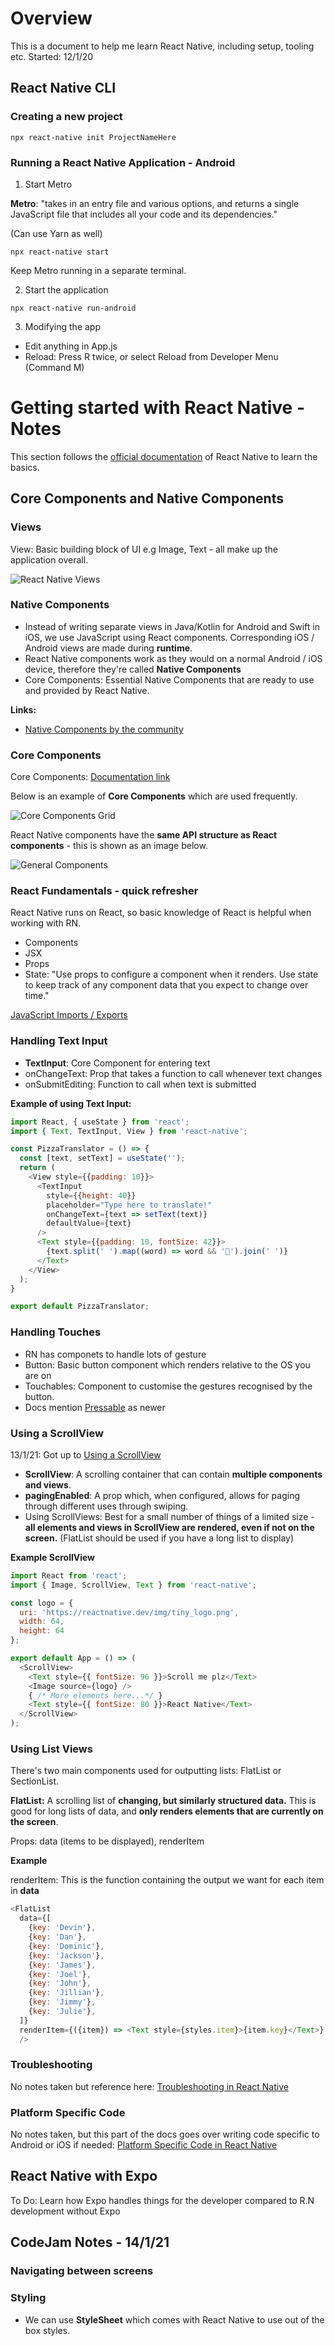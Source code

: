 # Overview

This is a document to help me learn React Native, including setup, tooling etc. Started: 12/1/20

## React Native CLI

### Creating a new project

```
npx react-native init ProjectNameHere
```

### Running a React Native Application - Android
1. Start Metro

**Metro**: "takes in an entry file and various options, and returns a single JavaScript file that includes all your code and its dependencies."

(Can use Yarn as well)
```
npx react-native start
```
Keep Metro running in a separate terminal.

2. Start the application
```
npx react-native run-android
```

3. Modifying the app
- Edit anything in App.js
- Reload: Press R twice, or select Reload from Developer Menu (Command M)

# Getting started with React Native - Notes
This section follows the [official documentation](https://reactnative.dev/docs/getting-started) of React Native to learn the basics.

## Core Components and Native Components

### Views

View: Basic building block of UI e.g Image, Text - all make up the application overall.

![React Native Views](https://reactnative.dev/docs/assets/diagram_ios-android-views.svg)

### Native Components

- Instead of writing separate views in Java/Kotlin for Android and Swift in iOS, we use JavaScript using React components. Corresponding iOS / Android views are made during **runtime**.
- React Native components work as they would on a normal Android / iOS device, therefore they're called **Native Components**
- Core Components: Essential Native Components that are ready to use and provided by React Native.

**Links:**
- [Native Components by the community](https://reactnative.directory/)

### Core Components

Core Components: [Documentation link](https://reactnative.dev/docs/components-and-apis)

Below is an example of **Core Components** which are used frequently.

![Core Components Grid](./images/corecomponents.png)

React Native components have the **same API structure as React components** - this is shown as an image below. 

![General Components](https://reactnative.dev/docs/assets/diagram_react-native-components.svg)

### React Fundamentals - quick refresher

React Native runs on React, so basic knowledge of React is helpful when working with RN.

- Components
- JSX
- Props
- State: "Use props to configure a component when it renders. Use state to keep track of any component data that you expect to change over time."

[JavaScript Imports / Exports](https://medium.com/dailyjs/javascript-module-cheatsheet-7bd474f1d829)

### Handling Text Input

- **TextInput**: Core Component for entering text
- onChangeText: Prop that takes a function to call whenever text changes
- onSubmitEditing: Function to call when text is submitted

**Example of using Text Input:**
```js
import React, { useState } from 'react';
import { Text, TextInput, View } from 'react-native';

const PizzaTranslator = () => {
  const [text, setText] = useState('');
  return (
    <View style={{padding: 10}}>
      <TextInput
        style={{height: 40}}
        placeholder="Type here to translate!"
        onChangeText={text => setText(text)}
        defaultValue={text}
      />
      <Text style={{padding: 10, fontSize: 42}}>
        {text.split(' ').map((word) => word && '🍕').join(' ')}
      </Text>
    </View>
  );
}

export default PizzaTranslator;
```

### Handling Touches

- RN has componets to handle lots of gesture
- Button: Basic button component which renders relative to the OS you are on
- Touchables: Component to customise the gestures recognised by the button.
- Docs mention [Pressable](https://reactnative.dev/docs/pressable) as newer

### Using a ScrollView
13/1/21: Got up to [Using a ScrollView](https://reactnative.dev/docs/using-a-scrollview)

- **ScrollView**: A scrolling container that can contain **multiple components and views**. 
- **pagingEnabled**: A prop which, when configured, allows for paging through different uses through swiping.
- Using ScrollViews: Best for a small number of things of a limited size - **all elements and views in ScrollView are rendered, even if not on the screen.** (FlatList should be used if you have a long list to display)

**Example ScrollView**
```js
import React from 'react';
import { Image, ScrollView, Text } from 'react-native';

const logo = {
  uri: 'https://reactnative.dev/img/tiny_logo.png',
  width: 64,
  height: 64
};

export default App = () => (
  <ScrollView>
    <Text style={{ fontSize: 96 }}>Scroll me plz</Text>
    <Image source={logo} />
    { /* More elements here...*/ }
    <Text style={{ fontSize: 80 }}>React Native</Text>
  </ScrollView>
);

```

### Using List Views

There's two main components used for outputting lists: FlatList or SectionList.

**FlatList:** A scrolling list of **changing, but similarly structured data.** This is good for long lists of data, and **only renders elements that are currently on the screen**.

Props: data (items to be displayed), renderItem

**Example**

renderItem: This is the function containing the output we want for each item in **data**
```js
<FlatList
  data={[
    {key: 'Devin'},
    {key: 'Dan'},
    {key: 'Dominic'},
    {key: 'Jackson'},
    {key: 'James'},
    {key: 'Joel'},
    {key: 'John'},
    {key: 'Jillian'},
    {key: 'Jimmy'},
    {key: 'Julie'},
  ]}
  renderItem={({item}) => <Text style={styles.item}>{item.key}</Text>}
  />
```

### Troubleshooting

No notes taken but reference here: [Troubleshooting in React Native](https://reactnative.dev/docs/troubleshooting)

### Platform Specific Code

No notes taken, but this part of the docs goes over writing code specific to Android or iOS if needed: [Platform Specific Code in React Native](https://reactnative.dev/docs/platform-specific-code)

## React Native with Expo

To Do: Learn how Expo handles things for the developer compared to R.N development without Expo

## CodeJam Notes - 14/1/21

### Navigating between screens

### Styling
- We can use **StyleSheet** which comes with React Native to use out of the box styles.